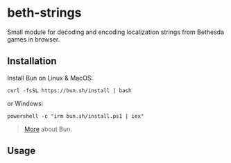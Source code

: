 # beth-strings

Small module for decoding and encoding localization strings from Bethesda games in browser.

## Installation

Install Bun on Linux & MacOS:

`curl -fsSL https://bun.sh/install | bash`

or Windows:

`powershell -c "irm bun.sh/install.ps1 | iex"`

>[More](https://bun.sh/) about Bun.

## Usage



